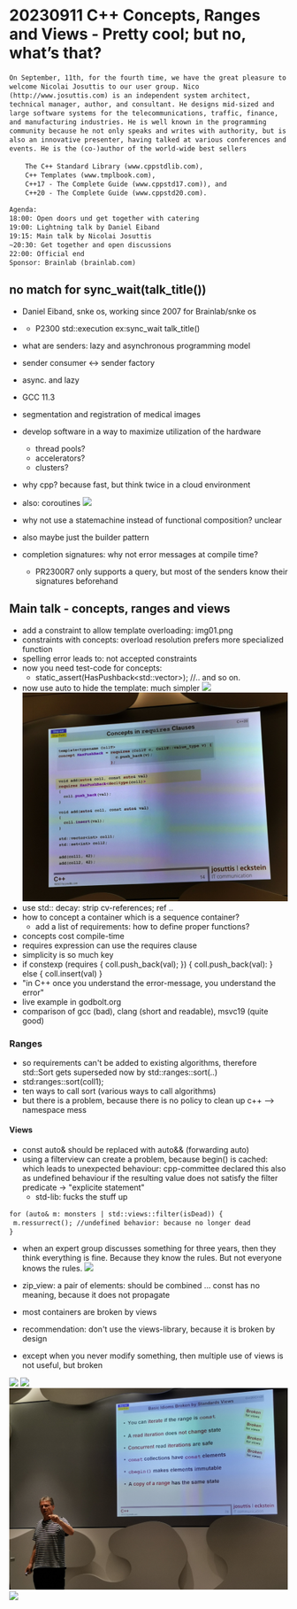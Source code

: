 # 20230911 C++ Concepts, Ranges and Views - Pretty cool; but no, what’s that?

```
On September, 11th, for the fourth time, we have the great pleasure to welcome Nicolai Josuttis to our user group. Nico (http://www.josuttis.com) is an independent system architect, technical manager, author, and consultant. He designs mid-sized and large software systems for the telecommunications, traffic, finance, and manufacturing industries. He is well known in the programming community because he not only speaks and writes with authority, but is also an innovative presenter, having talked at various conferences and events. He is the (co-)author of the world-wide best sellers

    The C++ Standard Library (www.cppstdlib.com),
    C++ Templates (www.tmplbook.com),
    C++17 - The Complete Guide (www.cppstd17.com)), and
    C++20 - The Complete Guide (www.cppstd20.com).
```

```
Agenda:
18:00: Open doors und get together with catering
19:00: Lightning talk by Daniel Eiband
19:15: Main talk by Nicolai Josuttis
~20:30: Get together and open discussions
22:00: Official end
Sponsor: Brainlab (brainlab.com)
```

## no match for sync_wait(talk_title())
* Daniel Eiband, snke os, working since 2007 for Brainlab/snke os
* * P2300 std::execution ex:sync_wait talk_title()
* what are senders: lazy and asynchronous programming model
* sender consumer <-> sender factory
* async. and lazy
* GCC 11.3
* segmentation and registration of medical images
* develop software in a way to maximize utilization of the hardware
  * thread pools?
  * accelerators?
  * clusters?
* why cpp? because fast, but think twice in a cloud environment
* also: coroutines
![](img00.jpg)
* why not use a statemachine instead of functional composition?  unclear
* also maybe just the builder pattern

* completion signatures: why not error messages at compile time?
  * PR2300R7 only supports a query, but most of the senders know their signatures beforehand

## Main talk - concepts, ranges and views
* add a constraint to allow template overloading: img01.png
* constraints with concepts: overload resolution prefers more specialized function
* spelling error leads to: not accepted constraints
* now you need test-code for concepts:
  * static_assert(HasPushback<std::vector<int>>); //.. and so on.
* now use auto to hide the template: much simpler
![](img01.jpg)
![](img02.jpg)
* use std:: decay: strip cv-references; ref ..
* how to concept a container which is a sequence container?
  * add a list of requirements: how to define proper functions?
* concepts cost compile-time
* requires expression can use the requires clause
* simplicity is so much key
* if constexp (requires { coll.push_back(val); }) {
  coll.push_back(val):
  }
  else
  {
    coll.insert(val)
  }
* "in C++ once you understand the error-message, you understand the error"
* live example in godbolt.org
* comparison of gcc (bad), clang (short and readable), msvc19 (quite good)

### Ranges
* so requirements can't be added to existing algorithms, therefore std::Sort gets superseded now by std::ranges::sort(..)
* std:ranges::sort(coll1);
* ten ways to call sort (various ways to call algorithms)
* but there is a problem, because there is no policy to clean up c++ --> namespace mess

#### Views
*  const auto& should be replaced with auto&& (forwarding auto)
* using a filterview can create a problem, because begin() is cached: which leads to unexpected behaviour: cpp-committee declared this also as undefined behaviour if the resulting value does not satisfy the filter predicate -> "explicite statement"
  * std-lib: fucks the stuff up
 ```
 for (auto& m: monsters | std::views::filter(isDead)) {
  m.ressurrect(); //undefined behavior: because no longer dead
}
  ```
* when an expert group discusses something for three years, then they think everything is fine. Because they know the rules. But not everyone knows the rules.
![](img04.jpg)

* zip_view: a pair of elements: should be combined ... const has no meaning, because it does not propagate
* most containers are broken by views

* recommendation: don't use the views-library, because it is broken by design
* except when you never modify something, then multiple use of views is not useful, but broken

![](img05.jpg)
![](img06.jpg)
![](img07.jpg)
![](img08.jpg)
